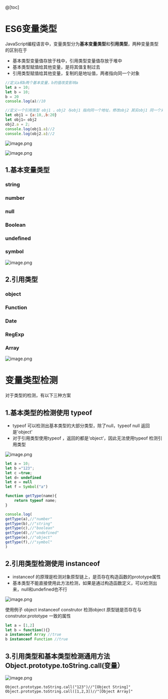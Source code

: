 ﻿@[toc]
# ES6变量类型
JavaScript编程语言中，变量类型分为**基本变量类型**和**引用类型**，两种变量类型的区别在于
- 基本类型变量值存放于栈中，引用类型变量值存放于堆中
- 基本类型赋值给其他变量，是将其值复制过去
- 引用类型赋值给其他变量，复制的是地址值，两者指向同一个对象

```js
//定义a和b两个基本变量，b的值改变影响a
let a = 10;
let b = 10;
b = 20
console.log(a)//10

//定义一个引用类型 obj1 ，obj2 与obj1 指向同一个地址，修改obj2 其实obj1 同一个对象
let obj1 = {a:10,,b:20}
let obj1= obj2 
obj2.a = 2;
console.log(obj1.a)//2
console.log(obj2.a)//2

```
![image.png](https://img-blog.csdnimg.cn/img_convert/90052442b8f837632c62a61f5249882b.png)


![image.png](https://img-blog.csdnimg.cn/img_convert/443e4d536110f44794e5fe6e1aa4f1fc.png)
## 1.基本变量类型
### string
### number
### null
### Boolean
### undefined
### symbol
![image.png](https://img-blog.csdnimg.cn/img_convert/06b5a43b086b2187a7a7761052d58f4a.png)

## 2.引用类型
### object
### Function
### Date
### RegExp
### Array
![image.png](https://img-blog.csdnimg.cn/img_convert/a6019e0a2a57da1c903d849433b4302c.png)

# 变量类型检测
对于类型的检测，有以下三种方案
## 1.基本类型的检测使用 typeof
- typeof 可以检测出基本类型的大部分类型，除了null，typeof null 返回是'object'
- 对于引用类型使用typeof ，返回的都是‘object’，因此无法使用typeof 检测引用类型


![image.png](https://img-blog.csdnimg.cn/img_convert/47b289146708b419065b017a5928f476.png)


```js
let a = 10;
let b ="123";
let c =true;
let d= undefined
let e = null
let f = Symbol("a")

function getType(name){
    return typeof name;
}

console.log(
getType(a),//"number"
getType(b),//"string"
getType(c),//"boolean"
getType(d),//"undefined"
getType(e),//"object"
getType(f),//"symbol"
)
```

## 2.引用类型检测使用 instanceof 
- instanceof 的原理是检测对象原型链上，是否存在构造函数的prototype属性
- 基本类型不能直接使用此方法检测，如果是通过构造函数定义，可以检测出来，null和undefined也不行

![image.png](https://img-blog.csdnimg.cn/img_convert/75998cc54f25ffca0c3b54200189b890.png)

使用例子
object instanceof construtor
检测object 原型链是否存在与construtor.prototype 一致的属性

```js
let a = [1,2]
let b = function(){}
a instanceof Array //true
b instanceof Function //true
```
## 3.引用类型和基本类型检测通用方法 Object.prototype.toString.call(变量）

![image.png](https://img-blog.csdnimg.cn/img_convert/71365a560c71e4a0edc719a39fdc26d6.png)

```
Object.prototype.toString.call("123")//"[Object String]"
Object.prototype.toString.call([1,2,3])//"[Object Array]"
```
